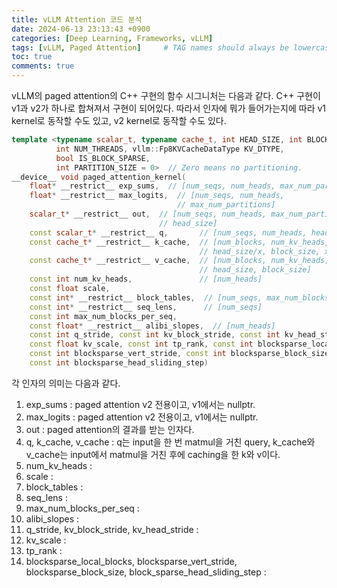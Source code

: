 ```yaml
---
title: vLLM Attention 코드 분석
date: 2024-06-13 23:13:43 +0900
categories: [Deep Learning, Frameworks, vLLM]
tags: [vLLM, Paged Attention]     # TAG names should always be lowercase
toc: true
comments: true
---
```


vLLM의 paged attention의 C++ 구현의 함수 시그니처는 다음과 같다. C++ 구현이 v1과 v2가 하나로 합쳐져서 구현이 되어있다. 따라서 인자에 뭐가 들어가는지에 따라 v1 kernel로 동작할 수도 있고, v2 kernel로 동작할 수도 있다. 

```cpp
template <typename scalar_t, typename cache_t, int HEAD_SIZE, int BLOCK_SIZE,
          int NUM_THREADS, vllm::Fp8KVCacheDataType KV_DTYPE,
          bool IS_BLOCK_SPARSE,
          int PARTITION_SIZE = 0>  // Zero means no partitioning.
__device__ void paged_attention_kernel(
    float* __restrict__ exp_sums,  // [num_seqs, num_heads, max_num_partitions]
    float* __restrict__ max_logits,  // [num_seqs, num_heads,
                                     // max_num_partitions]
    scalar_t* __restrict__ out,  // [num_seqs, num_heads, max_num_partitions,
                                 // head_size]
    const scalar_t* __restrict__ q,       // [num_seqs, num_heads, head_size]
    const cache_t* __restrict__ k_cache,  // [num_blocks, num_kv_heads,
                                          // head_size/x, block_size, x]
    const cache_t* __restrict__ v_cache,  // [num_blocks, num_kv_heads,
                                          // head_size, block_size]
    const int num_kv_heads,               // [num_heads]
    const float scale,
    const int* __restrict__ block_tables,  // [num_seqs, max_num_blocks_per_seq]
    const int* __restrict__ seq_lens,      // [num_seqs]
    const int max_num_blocks_per_seq,
    const float* __restrict__ alibi_slopes,  // [num_heads]
    const int q_stride, const int kv_block_stride, const int kv_head_stride,
    const float kv_scale, const int tp_rank, const int blocksparse_local_blocks,
    const int blocksparse_vert_stride, const int blocksparse_block_size,
    const int blocksparse_head_sliding_step)
```

각 인자의 의미는 다음과 같다.

1. exp_sums : paged attention v2 전용이고, v1에서는 nullptr.
2. max_logits : paged attention v2 전용이고, v1에서는 nullptr.
3. out : paged attention의 결과를 받는 인자다.
4. q, k_cache, v_cache : q는 input을 한 번 matmul을 거친 query, k_cache와 v_cache는 input에서 matmul을 거친 후에 caching을 한 k와 v이다.
5. num_kv_heads : 
6. scale : 
7. block_tables : 
8. seq_lens : 
9. max_num_blocks_per_seq : 
10. alibi_slopes : 
11. q_stride, kv_block_stride, kv_head_stride : 
12. kv_scale : 
13. tp_rank : 
14. blocksparse_local_blocks, blocksparse_vert_stride, blocksparse_block_size, block_sparse_head_sliding_step : 
